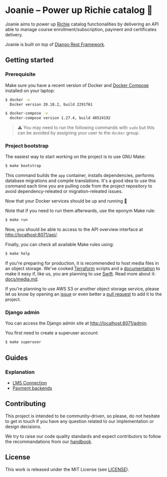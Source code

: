 # Joanie – Power up Richie catalog 👛

Joanie aims to power up [Richie](https://github.com/openfun/richie) catalog
functionalities by delivering an API able to manage course
enrollment/subscription, payment and certificates delivery.

Joanie is built on top of [Django Rest
Framework](https://www.django-rest-framework.org/).

## Getting started

### Prerequisite

Make sure you have a recent version of Docker and [Docker
Compose](https://docs.docker.com/compose/install) installed on your laptop:

```bash
$ docker -v
  Docker version 20.10.2, build 2291f61

$ docker-compose -v
  docker-compose version 1.27.4, build 40524192
```

> ⚠️ You may need to run the following commands with `sudo` but this can be
> avoided by assigning your user to the `docker` group.

### Project bootstrap

The easiest way to start working on the project is to use GNU Make:

```bash
$ make bootstrap
```

This command builds the `app` container, installs dependencies, performs
database migrations and compile translations. It's a good idea to use this
command each time you are pulling code from the project repository to avoid
dependency-releated or migration-releated issues.

Now that your Docker services should be up and running 🎉

Note that if you need to run them afterwards, use the eponym Make rule:

```bash
$ make run
```

Now, you should be able to access to the API overview interface at
[http://localhost:8071/api/](http://localhost:8071/api/).

Finally, you can check all available Make rules using:

```bash
$ make help
```

If you're preparing for production, it is recommended to host media files in an
object storage.  We've cooked [Terraform](https://www.terraform.io/) scripts
and a [documentation](docs/media.md) to make it easy if, like us, you are
planning to use [Swift](https://docs.openstack.org/swift). Read more about it:
[docs/media.md](docs/media.md).

If you're planning to use AWS S3 or another object storage service, please let
us know by opening an [issue](https://github.com/openfun/joanie/issues) or even
better a [pull request](https://github.com/openfun/joanie/pulls) to add it to
the project.

### Django admin

You can access the Django admin site at
[http://localhost:8071/admin](http://localhost:8071/admin).

You first need to create a superuser account:

```bash
$ make superuser
```

## Guides

### Explanation

- [LMS Connection](https://github.com/openfun/joanie/blob/master/docs/explanation/lms-connection.md)
- [Payment backends](https://github.com/openfun/joanie/blob/master/docs/explanation/payment-backend.md)

## Contributing

This project is intended to be community-driven, so please, do not hesitate to
get in touch if you have any question related to our implementation or design
decisions.

We try to raise our code quality standards and expect contributors to follow
the recommandations from our
[handbook](https://openfun.gitbooks.io/handbook/content).

## License

This work is released under the MIT License (see [LICENSE](./LICENSE)).
